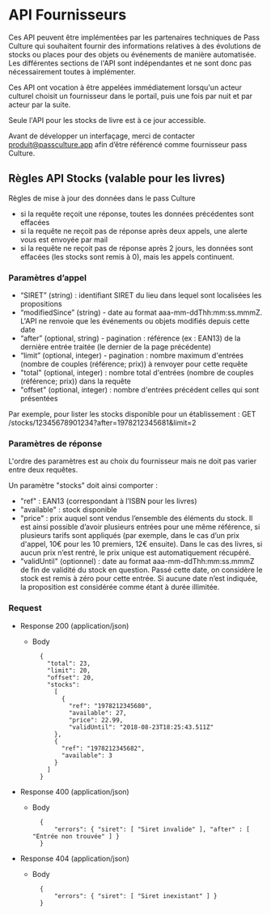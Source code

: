 # API Fournisseurs

Ces API peuvent être implémentées par les partenaires techniques de Pass Culture qui souhaitent fournir des informations relatives à des évolutions de stocks ou places pour des objets ou événements de manière automatisée. Les différentes sections de l'API sont indépendantes et ne sont donc pas nécessairement toutes à implémenter.

Ces API ont vocation à être appelées immédiatement lorsqu'un acteur culturel choisit un fournisseur dans le portail, puis une fois par nuit et par acteur par la suite.

Seule l'API pour les stocks de livre est à ce jour accessible.

Avant de développer un interfaçage, merci de contacter produit@passculture.app afin d’être référencé comme fournisseur pass Culture.

## Règles API Stocks (valable pour les livres)

Règles de mise à jour des données dans le pass Culture
- si la requête reçoit une réponse, toutes les données précédentes sont effacées
- si la requête ne reçoit pas de réponse après deux appels, une alerte vous est envoyée par mail
- si la requête ne reçoit pas de réponse après 2 jours, les données sont effacées (les stocks sont remis à 0), mais les appels continuent.

### Paramètres d’appel
 
- “SIRET” (string) : identifiant SIRET du lieu dans lequel sont localisées les propositions 
- “modifiedSince” (string) - date au format aaa-mm-ddThh:mm:ss.mmmZ. L'API ne renvoie que les événements ou objets modifiés depuis cette date
- “after” (optional, string) - pagination : référence (ex : EAN13) de la dernière entrée traitée (le dernier de la page précédente)
- “limit” (optional, integer) - pagination : nombre maximum d'entrées (nombre de couples (référence; prix)) à renvoyer pour cette requête
- "total" (optional, integer) : nombre total d'entrées (nombre de couples (référence; prix)) dans la requête 
- "offset" (optional, integer) : nombre d'entrées précédent celles qui sont présentées

Par exemple, pour lister les stocks disponible pour un établissement : GET /stocks/12345678901234?after=1978212345681&limit=2

### Paramètres de réponse

L'ordre des paramètres est au choix du fournisseur mais ne doit pas varier entre deux requêtes.

Un paramètre "stocks" doit ainsi comporter : 
- "ref" : EAN13 (correspondant à l’ISBN pour les livres)
- "available" : stock disponible
- "price" : prix auquel sont vendus l’ensemble des éléments du stock. Il est ainsi possible d’avoir plusieurs entrées pour une même référence, si plusieurs tarifs sont appliqués (par exemple, dans le cas d’un prix d'appel, 10€ pour les 10 premiers, 12€ ensuite). 
Dans le cas des livres, si aucun prix n’est rentré, le prix unique est automatiquement récupéré.
- "validUntil" (optionnel) : date au format aaa-mm-ddThh:mm:ss.mmmZ de fin de validité du stock en question. Passé cette date, on considère le stock est remis à zéro pour cette entrée. Si aucune date n’est indiquée, la proposition est considérée comme étant à durée illimitée.


### Request

+ Response 200 (application/json)

    + Body

            { 
              "total": 23,
              "limit": 20,
              "offset": 20,
              "stocks":
                [
                  {
                    "ref": "1978212345680",
                    "available": 27,
                    "price": 22.99,
                    "validUntil": "2018-08-23T18:25:43.511Z"
                },
                {
                  "ref": "1978212345682",
                  "available": 3
                }
              ]
            }

+ Response 400 (application/json)

    + Body

            {
                "errors": { "siret": [ "Siret invalide" ], "after" : [ "Entrée non trouvée" ] }
            }


+ Response 404 (application/json)

    + Body

            {
                "errors": { "siret": [ "Siret inexistant" ] }
            }


